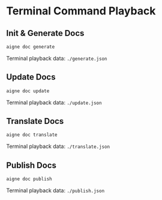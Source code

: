 # Terminal Command Playback

## Init & Generate Docs

```bash
aigne doc generate
```

Terminal playback data: `./generate.json`

## Update Docs

```bash
aigne doc update
```

Terminal playback data: `./update.json`

## Translate Docs

```bash
aigne doc translate
```

Terminal playback data: `./translate.json`

## Publish Docs

```bash
aigne doc publish
```

Terminal playback data: `./publish.json`